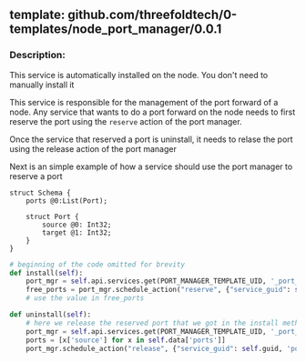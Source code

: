 ## template: github.com/threefoldtech/0-templates/node_port_manager/0.0.1

### Description:
This service is automatically installed on the node. You don't need to manually install it

This service is responsible for the management of the port forward of a node.
Any service that wants to do a port forward on the node needs to first reserve the port using the `reserve` action of the port manager.

Once the service that reserved a port is uninstall, it needs to relase the port using the release action of the port manager


Next is an simple example of how a service should use the port manager to reserve a port
```capnp
struct Schema {
    ports @0:List(Port);

    struct Port {
        source @0: Int32;
        target @1: Int32;
    }
}
```

```python
# beginning of the code omitted for brevity
def install(self):
    port_mgr = self.api.services.get(PORT_MANAGER_TEMPLATE_UID, '_port_manager')
    free_ports = port_mgr.schedule_action("reserve", {"service_guid": self.guid, 'n': count}).wait(die=True).result
    # use the value in free_ports

def uninstall(self):
    # here we release the reserved port that we got in the install method
    port_mgr = self.api.services.get(PORT_MANAGER_TEMPLATE_UID, '_port_manager')
    ports = [x['source'] for x in self.data['ports']]
    port_mgr.schedule_action("release", {"service_guid": self.guid, 'ports': ports})
```